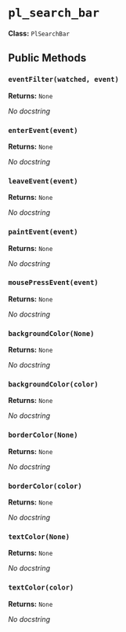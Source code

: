 # `pl_search_bar`

**Class:** `PlSearchBar`

## Public Methods

### `eventFilter(watched, event)`
**Returns:** `None`

_No docstring_

### `enterEvent(event)`
**Returns:** `None`

_No docstring_

### `leaveEvent(event)`
**Returns:** `None`

_No docstring_

### `paintEvent(event)`
**Returns:** `None`

_No docstring_

### `mousePressEvent(event)`
**Returns:** `None`

_No docstring_

### `backgroundColor(None)`
**Returns:** `None`

_No docstring_

### `backgroundColor(color)`
**Returns:** `None`

_No docstring_

### `borderColor(None)`
**Returns:** `None`

_No docstring_

### `borderColor(color)`
**Returns:** `None`

_No docstring_

### `textColor(None)`
**Returns:** `None`

_No docstring_

### `textColor(color)`
**Returns:** `None`

_No docstring_